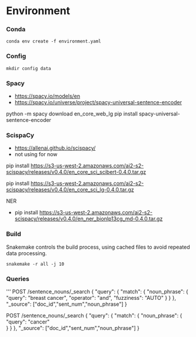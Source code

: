 # Environment

### Conda

`conda env create -f environment.yaml`

### Config

`mkdir config data`

### Spacy

- https://spacy.io/models/en
- https://spacy.io/universe/project/spacy-universal-sentence-encoder

python -m spacy download en_core_web_lg
pip install spacy-universal-sentence-encoder


### ScispaCy

- https://allenai.github.io/scispacy/
- not using for now

pip install https://s3-us-west-2.amazonaws.com/ai2-s2-scispacy/releases/v0.4.0/en_core_sci_scibert-0.4.0.tar.gz

pip install https://s3-us-west-2.amazonaws.com/ai2-s2-scispacy/releases/v0.4.0/en_core_sci_lg-0.4.0.tar.gz

NER
- pip install https://s3-us-west-2.amazonaws.com/ai2-s2-scispacy/releases/v0.4.0/en_ner_bionlp13cg_md-0.4.0.tar.gz


### Build

Snakemake controls the build process, using cached files to avoid repeated data processing.

`snakemake -r all -j 10`

### Queries

'''
POST /sentence_nouns/_search
{
  "query": {
    "match": {
      "noun_phrase": {
        "query": "breast cancer",
        "operator": "and",
        "fuzziness": "AUTO"
      }
    }
  },
  "_source": ["doc_id","sent_num","noun_phrase"]
}

POST /sentence_nouns/_search
{
  "query": {
    "match": {
      "noun_phrase": {
        "query": "cancer"      
      }
    }
  },
  "_source": ["doc_id","sent_num","noun_phrase"]
}


